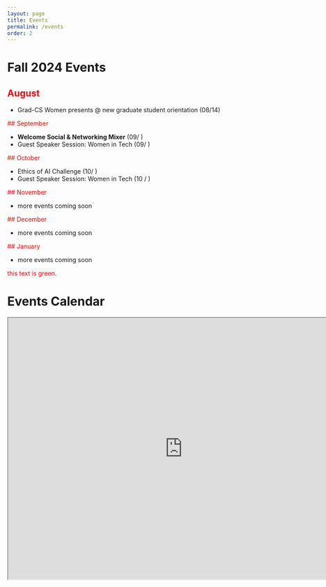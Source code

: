 ```yaml
---
layout: page
title: Events
permalink: /events
order: 2
---
```

# Fall 2024 Events
## <span style="color: red;">August</span> 
* Grad-CS Women presents @ new graduate student orientation (08/14)

<span style="color: red;">## September</span> 
* **Welcome Social & Networking Mixer** (09/ )
* Guest Speaker Session: Women in Tech (09/ )

<span style="color: red;">## October</span>
* Ethics of AI Challenge (10/ )
* Guest Speaker Session: Women in Tech (10 / )

<span style="color: red;">## November</span>
- more events coming soon

<span style="color: red;">## December</span>
- more events coming soon
  
<span style="color: red;">## January</span>
- more events coming soon



<span style="color: red;">this text is green</span>.

<!-- 

# Technical Workshop Series
If you are looking for information about our technical workshop series, take a look at the [workshop series master repository](https://github.com/CSWomenUMass/tech-skills-workshops). Make sure you take a look at the [bootcamp](https://github.com/CSWomenUMass/bootcamp) first. All scheduled events are listed on the calendar below.   -->


# Events Calendar

<iframe src="https://calendar.google.com/calendar/embed?src=uofuwomenincs%40gmail.com&ctz=America%2FDenver"  style="border: 2" width="800" height="600" frameborder="2" scrolling="no"></iframe>

